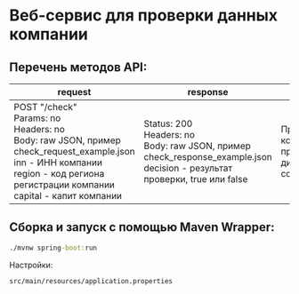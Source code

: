 # Веб-сервис для проверки данных компании

## Перечень методов API:
| request                                                                                                                                                                                                          | response                                                                                                                                   | description                                                  |
|------------------------------------------------------------------------------------------------------------------------------------------------------------------------------------------------------------------|--------------------------------------------------------------------------------------------------------------------------------------------|--------------------------------------------------------------|
| POST "/check" <br/> Params: no <br/> Headers: no <br/> Body: raw JSON, пример check_request_example.json <br/> inn - ИНН компании <br/> region - код региона регистрации компании <br/> capital - капит компании | Status: 200 <br/> Headers: no <br/> Body: raw JSON, пример check_response_example.json <br/> decision - результат проверки, true или false | Проверка компании, проводится по диаграмме company_check.dmn |


## Сборка и запуск с помощью Maven Wrapper:
```cmd
./mvnw spring-boot:run
```
Настройки:
```cmd 
src/main/resources/application.properties
```